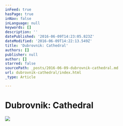 ```yaml
---
inFeed: true
hasPage: true
inNav: false
inLanguage: null
keywords: []
description: ''
datePublished: '2016-06-09T14:23:05.823Z'
dateModified: '2016-06-09T14:22:13.549Z'
title: 'Dubrovnik: Cathedral'
authors: []
publisher: null
author: []
starred: false
sourcePath: _posts/2016-06-09-dubrovnik-cathedral.md
url: dubrovnik-cathedral/index.html
_type: Article

---
```

# Dubrovnik: Cathedral
![](https://the-grid-user-content.s3-us-west-2.amazonaws.com/7521d1bc-fa09-4337-9cf4-690266da521b.jpg)